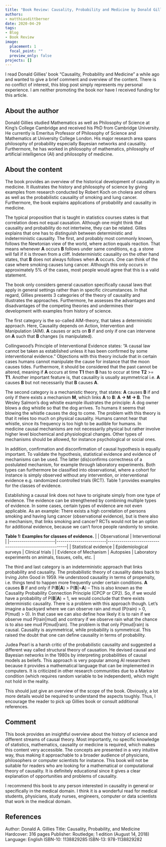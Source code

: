 ```yaml
---
title: "Book Review: Causality, Probability and Medicine by Donald Gillies"
authors: 
- matthiasdittberner
date: 2020-04-29
tags: 
- Blog
- Book Review
image:
  placement: 1
  focal_point: ""
  preview_only: false
projects: []
---
```



I read Donald Gillies’ book “Causality, Probability and Medicine” a while ago
and wanted to give a brief comment and overview of the content. There is no
conflict of interest, this blog post simply represents my personal experience.
I am neither promoting the book nor have I received funding for this article.


## About the author

Donald Gillies studied Mathematics as well as Philosophy of Science at King’s
College Cambridge and received his PhD from Cambridge University. He currently
is Emeritus Professor of Philosophy of Science and Mathematics at University
College London. His major research area spans philosophy of probability
especially Bayesian networks and causality. Furthermore, he has worked in
philosophy of mathematics, philosophy of artificial intelligence (AI) and
philosophy of medicine.


## About the content

The book provides an overview of the historical development of causality in
medicine. It illustrates the history and philosophy of science by giving
examples from research conducted by Robert Koch on cholera and others as well as
the probabilistic causality of smoking and lung cancer. Furthermore, the book
explains applications of probability and causality in medicine.

The typical proposition that is taught in statistics courses states is that
correlation does not equal causation. Although one might think that causality
and probability do not intertwine, they can be related. Gilles explains that one
has to distinguish between deterministic and indeterministic causality. The
first, and probably most commonly known, follows the Newtonian view of the
world, where action equals reaction. That means whenever **A** occurs **B**
follows under same conditions, e.g. a stone will fall if it is thrown from a
cliff. Indeterministic causality on the other hand states, that **B** does not
always follows when **A** occurs. One can think of the case where smoking causes
lung cancer. Although this only occurs in approximately 5% of the cases, most
people would agree that this is a valid statement.

The book only considers general causation specifically causal laws that apply in
general settings rather than in specific circumstances. In that regard, Gillies
presents 3 categories of the theory of causality and illustrates the approaches.
Furthermore, he assesses the advantages and disadvantages of the competing
theories and undermines their development with examples from history of science.

The first category is the so-called AIM-theory, that takes a deterministic
approach. Here, Causality depends on Action, Intervention and Manipulation (AIM).
**A** causes or acts on **B** if and only if one can intervene on **A** such
that **B** changes (is manipulated).

Collingwood’s Principle of Interventional Evidence states: “A causal law cannot
be taken as established unless it has been confirmed by some interventional
evidence.” Objections with this theory include that in certain cases humans
cannot manipulate the cause for instance that the moon causes tides.
Furthermore, it should be considered that the past cannot be altered, meaning if
**A** occurs at time **T1** then **B** has to occur at time **T2** >= **T1**.
Another important feature is, that causality is usually asymmetrical i.e. **A**
causes **B** but not necessarily that **B** causes **A**.

The second category is a mechanistic theory, that states: **A** causes **B** if
and only if there exists a mechanism **M**, which links **A** to **B**:
**A → M → B**. The Wesley Salmon’s dog whistle example illustrates the
principle: A dog owner blows a dog whistle so that the dog arrives. To humans it
seems that blowing the whistle causes the dog to come. The problem with this
theory is that it relies too much on physical causality. Humans cannot hear that
whistle, since its frequency is too high to be audible for humans. In medicine
causal mechanisms are not necessarily physical but rather involve higher level
biochemical and physiological changes. Other types of mechanisms should be
allowed, for instance psychological or social ones.

In addition, confirmation and disconfirmation of causal hypothesis is equally
important. To validate the hypothesis, statistical evidence and evidence of
mechanisms can be used. The latter (dis)confirms correctness of a postulated
mechanism, for example through laboratory experiments. Both types can
furthermore be classified into observational, where a cohort for instance is
simply observed without any intervention, or interventional evidence e.g.
randomized controlled trials (RCT). Table 1 provides examples for the classes
of evidence.

Establishing a causal link does not have to originate simply from one type of
evidence. The evidence can be strengthened by combining multiple types of
evidence. In some cases, certain types of evidence are not even applicable. As
an example: There exists a high correlation of persons smoking and having lung
cancer (observational evidence), but is there also a mechanism, that links
smoking and cancer? RCTs would not be an option for additional evidence, because
we can’t force people randomly to smoke.

**Table 1: Examples for classes of evidence.**
|                       | Observational           | Interventional                                          |
|-----------------------|-------------------------|---------------------------------------------------------|
| Statistical evidence  | Epidemiological surveys | Clinical trials                                         |
| Evidence of Mechanism | Autopsies               | Laboratory experiments on animals, tissues, cells, etc. |

The third and last category is an indeterministic approach that links
probability and causality. The probabilistic theory of causality dates back to
Irving John Good in 1959. He understood causality in terms of propensity, i.e.
things tend to happen more frequently under certain conditions. **A** causes
**B** if and only if P(**B**|**A**) > P(**B**|~**A**) – This is also known as
the Causality Probability Connection Principle (CPCP or CP2). So, if we would
have a probability of P(**B**|**A**) = 1, we would conclude that there exists
deterministic causality. There is a problem with this approach though. Let’s
imagine a backyard where we can observe rain and mud (P(rain) > 0, P(mud) > 0).
In that case we can also define how likely it is to rain if we observe mud
P(rain|mud) and contrary if we observe rain what the chance is to also see mud
P(mud|rain). The problem is that only P(mud|rain) is causal. Causality is
asymmetrical, while probability is symmetrical. This raised the doubt that one
can define causality in terms of probability.

Judea Pearl is a harsh critic of the probabilistic causality and suggested a
different way called structural theory of causation. He devised causal and
Bayesian networks in the 1980s by interpreting probabilities of causal models
as beliefs. This approach is very popular among AI researchers because it
provides a mathematical language that can be implemented in computers. It is
criticized in other research communities due to a Markov condition (which
requires random variable to be independent), which might not hold in the reality.

This should just give an overview of the scope of the book. Obviously, a lot
more details would be required to understand the aspects toughly. Thus, I
encourage the reader to pick up Gillies book or consult additional references.


## Comment

This book provides an insightful overview about the history of science and
different streams of causal theory. Most importantly, no specific knowledge of
statistics, mathematics, causality or medicine is required, which makes this
content very accessible. The concepts are presented in a very intuitive way,
thus making it approachable to a broader audience of physicians, philosophers
or computer scientists for instance. This book will not be suitable for readers
who are looking for a mathematical or computational theory of causality. It is
definitely educational since it gives a clear explanation of opportunities and
problems of causality.

I recommend this book to any person interested in causality in general or
specifically in the medical domain. I think it is a wonderful read for medical
students, physicians, study nurses, engineers, computer or data scientists that
work in the medical domain.


## References

Author: Donald A. Gillies
Title: Causality, Probability, and Medicine
Hardcover: 316 pages
Publisher: Routledge; 1 edition (August 14, 2018)
Language: English
ISBN-10: 1138829285
ISBN-13: 978-1138829282
